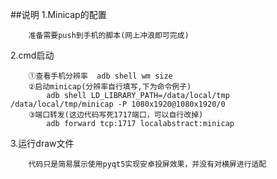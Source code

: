 ##说明
1.Minicap的配置
```test
    准备需要push到手机的脚本(网上冲浪即可完成)
```
2.cmd启动
```
    ①查看手机分辨率  adb shell wm size
    ②启动minicap(分辨率自行填写,下为命令例子)
        adb shell LD_LIBRARY_PATH=/data/local/tmp /data/local/tmp/minicap -P 1080x1920@1080x1920/0
    ③端口转发(这边代码写死1717端口，可以自行改掉)
        adb forward tcp:1717 localabstract:minicap
```
3.运行draw文件
```
    代码只是简易展示使用pyqt5实现安卓投屏效果，并没有对横屏进行适配
```